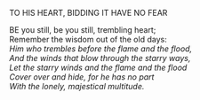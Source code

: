 TO HIS HEART, BIDDING IT HAVE NO FEAR  
  
BE you still, be you still, trembling heart;  
Remember the wisdom out of the old days:  
*Him who trembles before the flame and the flood,*  
*And the winds that blow through the starry ways,*  
*Let the starry winds and the flame and the flood*  
*Cover over and hide, for he has no part*  
*With the lonely, majestical multitude.*  
